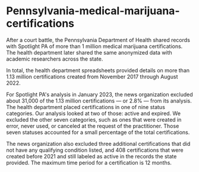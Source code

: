 # Pennsylvania-medical-marijuana-certifications
<p>After a court battle, the Pennsylvania Department of Health shared records with Spotlight PA of more than 1 million medical marijuana certifications. The health department later shared the same anonymized data with academic researchers across the state. </p>
<p>In total, the health department spreadsheets provided details on more than 1.13 million certifications created from November 2017 through August 2022.</p>
<p>For Spotlight PA's analysis in January 2023, the news organization excluded about 31,000 of the 1.13 million certifications — or 2.8% — from its analysis. The health department placed certifications in one of nine status categories. Our analysis looked at two of those: active and expired. We excluded the other seven categories, such as ones that were created in error, never used, or canceled at the request of the practitioner. Those seven statuses accounted for a small percentage of the total certifications.</p>
<p>The news organization also excluded three additional certifications that did not have any qualifying condition listed, and 408 certifications that were created before 2021 and still labeled as active in the records the state provided. The maximum time period for a certification is 12 months.</p>


